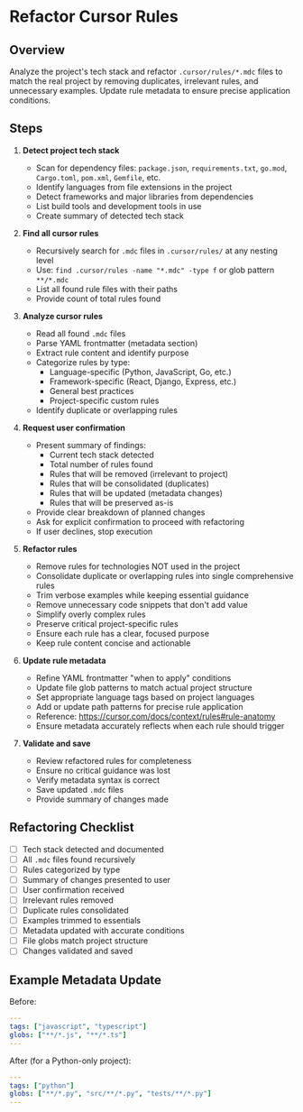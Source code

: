 # Refactor Cursor Rules

## Overview
Analyze the project's tech stack and refactor `.cursor/rules/*.mdc` files to match the real project by removing duplicates, irrelevant rules, and unnecessary examples. Update rule metadata to ensure precise application conditions.

## Steps

1. **Detect project tech stack**
   - Scan for dependency files: `package.json`, `requirements.txt`, `go.mod`, `Cargo.toml`, `pom.xml`, `Gemfile`, etc.
   - Identify languages from file extensions in the project
   - Detect frameworks and major libraries from dependencies
   - List build tools and development tools in use
   - Create summary of detected tech stack

2. **Find all cursor rules**
   - Recursively search for `.mdc` files in `.cursor/rules/` at any nesting level
   - Use: `find .cursor/rules -name "*.mdc" -type f` or glob pattern `**/*.mdc`
   - List all found rule files with their paths
   - Provide count of total rules found

3. **Analyze cursor rules**
   - Read all found `.mdc` files
   - Parse YAML frontmatter (metadata section)
   - Extract rule content and identify purpose
   - Categorize rules by type:
     - Language-specific (Python, JavaScript, Go, etc.)
     - Framework-specific (React, Django, Express, etc.)
     - General best practices
     - Project-specific custom rules
   - Identify duplicate or overlapping rules

4. **Request user confirmation**
   - Present summary of findings:
     - Current tech stack detected
     - Total number of rules found
     - Rules that will be removed (irrelevant to project)
     - Rules that will be consolidated (duplicates)
     - Rules that will be updated (metadata changes)
     - Rules that will be preserved as-is
   - Provide clear breakdown of planned changes
   - Ask for explicit confirmation to proceed with refactoring
   - If user declines, stop execution

5. **Refactor rules**
   - Remove rules for technologies NOT used in the project
   - Consolidate duplicate or overlapping rules into single comprehensive rules
   - Trim verbose examples while keeping essential guidance
   - Remove unnecessary code snippets that don't add value
   - Simplify overly complex rules
   - Preserve critical project-specific rules
   - Ensure each rule has a clear, focused purpose
   - Keep rule content concise and actionable

6. **Update rule metadata**
   - Refine YAML frontmatter "when to apply" conditions
   - Update file glob patterns to match actual project structure
   - Set appropriate language tags based on project languages
   - Add or update path patterns for precise rule application
   - Reference: https://cursor.com/docs/context/rules#rule-anatomy
   - Ensure metadata accurately reflects when each rule should trigger

7. **Validate and save**
   - Review refactored rules for completeness
   - Ensure no critical guidance was lost
   - Verify metadata syntax is correct
   - Save updated `.mdc` files
   - Provide summary of changes made

## Refactoring Checklist

- [ ] Tech stack detected and documented
- [ ] All `.mdc` files found recursively
- [ ] Rules categorized by type
- [ ] Summary of changes presented to user
- [ ] User confirmation received
- [ ] Irrelevant rules removed
- [ ] Duplicate rules consolidated
- [ ] Examples trimmed to essentials
- [ ] Metadata updated with accurate conditions
- [ ] File globs match project structure
- [ ] Changes validated and saved

## Example Metadata Update

Before:
```yaml
---
tags: ["javascript", "typescript"]
globs: ["**/*.js", "**/*.ts"]
---
```

After (for a Python-only project):
```yaml
---
tags: ["python"]
globs: ["**/*.py", "src/**/*.py", "tests/**/*.py"]
---
```


